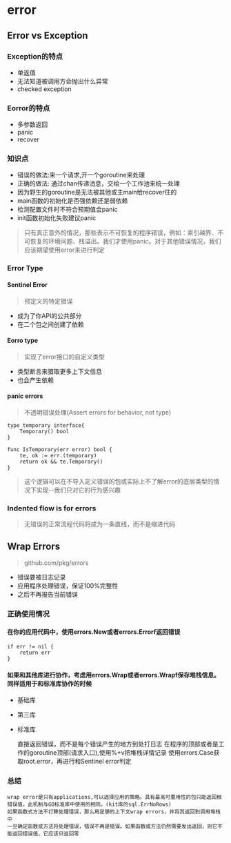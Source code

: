# error
## Error vs Exception
### Exception的特点
  * 单返值
  * 无法知道被调用方会抛出什么异常
  * checked exception
### Eorror的特点
  * 多参数返回
  * panic
  * recover

### 知识点
  * 错误的做法:来一个请求,开一个goroutine来处理
  * 正确的做法: 通过chan传递消息，交给一个工作池来统一处理
  * 因为野生的goroutine是无法被其他或主main给recover往的
  * main函数的初始化是否强依赖还是弱依赖
  * 检测配置文件时不符合预期值会panic
  * init函数初始化失败建议panic
> 只有真正意外的情况，那些表示不可恢复的程序错误，例如：索引越界、不可恢复的环境问题、栈溢出。我们才使用panic。对于其他错误情况，我们应该期望使用error来进行判定  
### Error Type
  #### Sentinel Error
  > 预定义的特定错误
  * 成为了你API的公共部分
  * 在二个包之间创建了依赖
  #### Eorro type
  > 实现了error接口的自定义类型
  * 类型断言来猎取更多上下文信息
  * 也会产生依赖
  #### panic errors
  > 不透明错误处理(Assert errors for behavior, not type)

```
type temporary interface{
    Temporary() bool   
}

func IsTemporary(err error) bool {
    te, ok := err.(temporary)
    return ok && te.Temporary()
}
```
> 这个逻辑可以在不导入定义错误的包或实际上不了解error的底层类型的情况下实现--我们只对它的行为感兴趣
### Indented flow is for errors
> 无错误的正常流程代码将成为一条直线，而不是缩进代码
## Wrap Errors
>github.com/pkg/errors
* 错误要被日志记录
* 应用程序处理错误，保证100%完整性
* 之后不再报告当前错误
### 正确使用情况
#### 在你的应用代码中，使用errors.New或者errors.Errorf返回错误
```
if err != nil {
    return err
}
```
#### 如果和其他库进行协作，考虑用errors.Wrap或者errors.Wrapf保存堆栈信息。同样适用于和标准库协作的时候
* 基础库
* 第三库
* 标准库

    直接返回错误，而不是每个错误产生的地方到处打日志
    在程序的顶部或者是工作的goroutine顶部(请求入口),使用%+v把堆栈详情记录
    使用errors.Case获取root.error，再进行和Sentinel error判定
### 总结
    wrap error是只有applications,可以选择应用的策略。具有最高可重用性的包只能返回根错误值。此机制与GO标准库中使用的相同。(kit库的sql.ErrNoRows)
    如果函数式方法不打算处理错误，那么用足够的上下文wrap errors，并将其返回到调用堆栈中
    一旦确定函数或方法将处理错误，错误不再是错误。如果函数或方法仍然需要发出返回，则它不能返回错误值，它应该只返回零    
